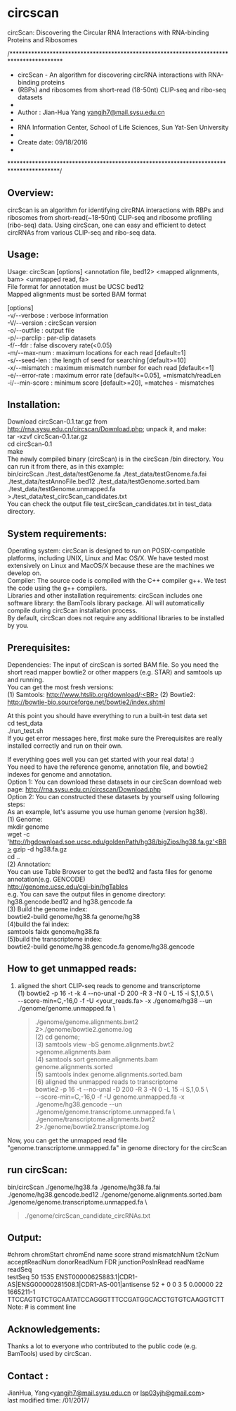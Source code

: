 # circscan
circScan: Discovering the Circular RNA Interactions with RNA-binding Proteins and Ribosomes

/*****************************************************************************************
 *	circScan - An algorithm for discovering circRNA interactions with RNA-binding proteins 
 *  (RBPs) and ribosomes from short-read (18-50nt) CLIP-seq and ribo-seq datasets
 *
 *	Author : Jian-Hua Yang <yangjh7@mail.sysu.edu.cn>
 * 
 *	RNA Information Center, School of Life Sciences, Sun Yat-Sen University
 *	
 *  Create date: 09/18/2016
 *  
 ****************************************************************************************/

Overview:
---------
circScan is an algorithm for identifying circRNA interactions with RBPs and ribosomes from 
short-read(~18-50nt) CLIP-seq and ribosome profiling (ribo-seq) data.
Using circScan, one can easy and efficient to detect circRNAs from various CLIP-seq and ribo-seq data. 

Usage:
---------
Usage:  circScan [options] <genome file> <genome fai> <annotation file, bed12> <mapped alignments, bam> <unmapped read, fa><BR>
File format for annotation must be UCSC bed12<BR>
Mapped alignments must be sorted BAM format<BR>

[options]<BR>
-v/--verbose                : verbose information<BR>
-V/--version                : circScan version<BR>
-o/--outfile <string>       : output file<BR>
-p/--parclip                : par-clip datasets<BR>
-f/--fdr                    : false discovery rate(<0.05)<BR>
-m/--max-num <int>          : maximum locations for each read [default=1]<BR>
-s/--seed-len <int>         : the length of seed for searching [default>=10]<BR>
-x/--mismatch <int>         : maximum mismatch number for each read [default<=1]<BR>
-e/--error-rate <double>    : maximum error rate [default<=0.05], =mismatch/readLen<BR>
-i/--min-score <int>        : minimum score [default>=20], =matches - mismatches<BR>

Installation:<BR>
---------
Download circScan-0.1.tar.gz from http://rna.sysu.edu.cn/circscan/Download.php; unpack it, and make:<BR>
tar -xzvf circScan-0.1.tar.gz<BR>
cd circScan-0.1<BR>
make<BR>
The newly compiled binary (circScan) is in the circScan /bin directory. You can run it from there, as in this example:<BR>
bin/circScan ./test_data/testGenome.fa ./test_data/testGenome.fa.fai ./test_data/testAnnoFile.bed12 ./test_data/testGenome.sorted.bam ./test_data/testGenome.unmapped.fa >./test_data/test_circScan_candidates.txt<BR>
You can check the output file test_circScan_candidates.txt in test_data directory.<BR>

System requirements:
---------
Operating system: circScan is designed to run on POSIX-compatible platforms, including UNIX, Linux and Mac OS/X. We have tested  most extensively on Linux and MacOS/X because these are the machines we develop on.<BR>
Compiler: The source code is compiled with  the C++ compiler g++. We test the code using the g++ compilers.<BR>
Libraries and other installation requirements: circScan includes one software library: the BamTools library package. All will automatically compile during circScan installation process.<BR>
By default, circScan does not require any additional libraries to be installed by you.<BR>

Prerequisites:<BR>
---------
Dependencies: The input of circScan is sorted BAM file. So you need the short read mapper bowtie2 or other mappers (e.g. STAR) and samtools up and running.<BR>
You can get the most fresh versions:<BR>
(1)	Samtools: http://www.htslib.org/download/;<BR>
(2)	Bowtie2: http://bowtie-bio.sourceforge.net/bowtie2/index.shtml<BR>

At this point you should have everything to run a built-in test data set<BR>
cd test_data<BR>
./run_test.sh<BR>
If you get error messages here, first make sure the Prerequisites are
really installed correctly and run on their own.<BR>

If everything goes well you can get started with your real data! :)<BR>
You need to have the reference genome, annotation file, and  bowtie2 indexes for genome and annotation.<BR>
Option 1: You can download these datasets in our circScan download web page: http://rna.sysu.edu.cn/circscan/Download.php<BR>
Option 2: You can constructed these datasets by yourself using following steps:<BR>
As an example, let's assume you use human genome (version hg38).<BR>
(1)	Genome:<BR>
mkdir genome<BR>
wget -c 'http://hgdownload.soe.ucsc.edu/goldenPath/hg38/bigZips/hg38.fa.gz'<BR>
gzip -d hg38.fa.gz<BR>
cd ..<BR>
(2)	Annotation:<BR>
You can use Table Browser to get the bed12 and fasta files for genome annotation(e.g. GENCODE)<BR>
http://genome.ucsc.edu/cgi-bin/hgTables<BR>
e.g. You can save the output files in genome directory: hg38.gencode.bed12 and hg38.gencode.fa<BR>
(3) Build the genome index:<BR>
bowtie2-build genome/hg38.fa genome/hg38<BR>
(4)build the fai index:<BR>
samtools faidx genome/hg38.fa<BR>
(5)build the transcriptome index:<BR>
bowtie2-build genome/hg38.gencode.fa genome/hg38.gencode<BR>

How to get unmapped reads:
---------
1. aligned the short CLIP-seq reads to genome and transcriptome<BR>
(1) bowtie2 -p 16 -t -k 4 --no-unal -D 200 -R 3 -N 0 -L 15 -i S,1,0.5 \\<BR>
    --score-min=C,-16,0 -f -U <your_reads.fa> -x ./genome/hg38 --un ./genome/genome.unmapped.fa \\<BR>
    >./genome/genome.alignments.bwt2 2>./genome/bowtie2.genome.log<BR>
(2) cd genome;<BR>
(3) samtools view -bS genome.alignments.bwt2 >genome.alignments.bam<BR>
(4) samtools sort genome.alignments.bam genome.alignments.sorted<BR>
(5) samtools index genome.alignments.sorted.bam<BR>
(6) aligned the unmapped reads to transcriptome<BR>
    bowtie2 -p 16 -t --no-unal -D 200 -R 3 -N 0 -L 15 -i S,1,0.5 \\<BR>
    --score-min=C,-16,0 -f -U genome.unmapped.fa -x ./genome/hg38.gencode --un ./genome/genome.transcriptome.unmapped.fa \\<BR>
    >./genome/transcriptome.alignments.bwt2 2>./genome/bowtie2.transcriptome.log<BR>

Now, you can get the unmapped read file "genome.transcriptome.unmapped.fa" in genome directory for the circScan<BR>

run circScan:
---------
bin/circScan ./genome/hg38.fa ./genome/hg38.fa.fai ./genome/hg38.gencode.bed12 ./genome/genome.alignments.sorted.bam ./genome/genome.transcriptome.unmapped.fa \\<BR>
>./genome/circScan_candidate_circRNAs.txt<BR>

Output:
---------
#chrom	chromStart	chromEnd	name	score	strand	mismatchNum	t2cNum	acceptReadNum	donorReadNum	FDR	junctionPosInRead	readName	readSeq<BR>
testSeq	50	1535	ENST00000625883.1|CDR1-AS|ENSG00000281508.1|CDR1-AS-001|antisense	52	+	0	0	3	5	0.00000	22	1665211-1	TTCCAGTGTCTGCAATATCCAGGGTTTCCGATGGCACCTGTGTCAAGGTCTT<BR>
Note: # is comment line<BR>

Acknowledgements:
---------
Thanks a lot to everyone who contributed to the public code (e.g. BamTools) used by circScan.<BR>

Contact :
---------
JianHua, Yang<yangjh7@mail.sysu.edu.cn or lsp03yjh@gmail.com><BR>
last modified time: /01/2017/<BR>
